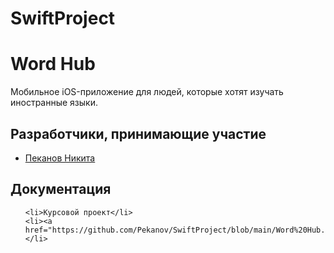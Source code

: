 # SwiftProject
<h1>Word Hub</h1>
<p>Мобильное iOS-приложение для людей, которые хотят изучать иностранные языки. </p>
<h2>Разработчики, принимающие участие</h2>
<ul>
    <li><a href="https://vk.com/micropisa">Пеканов Никита </a></li>
</ul>

<h2>Документация</h2>

<ul>
    
    <li>Курсовой проект</li> 
    <li><a href="https://github.com/Pekanov/SwiftProject/blob/main/Word%20Hub.pptx">Презентация</a></li> 
   
</ul>

